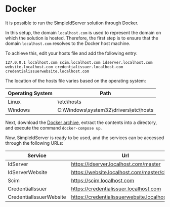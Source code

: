 # Docker

It is possible to run the SimpleIdServer solution through Docker.

In this setup, the domain `localhost.com` is used to represent the domain on which the solution is hosted. Therefore, the first step is to ensure that the domain `localhost.com` resolves to the Docker host machine.

To achieve this, edit your hosts file and add the following entry:

```
127.0.0.1 localhost.com scim.localhost.com idserver.localhost.com website.localhost.com credentialissuer.localhost.com credentialissuerwebsite.localhost.com
```

The location of the hosts file varies based on the operating system:

| Operating System | Path                                  |
| ---------------- | ------------------------------------- |
| Linux            | \etc\hosts                            |
| Windows          | C:\Windows\system32\drivers\etc\hosts |

Next, download the [Docker archive](https://github.com/simpleidserver/SimpleIdServer/releases/latest/download/Docker.zip),  extract the contents into a directory, and execute the command `docker-compose up`.

Now, SimpleIdServer is ready to be used, and the services can be accessed through the following URLs:

| Service                     | Url                                               |
| --------------------------- | ------------------------------------------------- |
| IdServer                    | https://idserver.localhost.com/master             |
| IdServerWebsite             | https://website.localhost.com/master/clients      |
| Scim                        | https://scim.localhost.com                        |
| CredentialIssuer            | https://credentialissuer.localhost.com            |
| CredentialIssuerWebsite     | https://credentialissuerwebsite.localhost.com     |